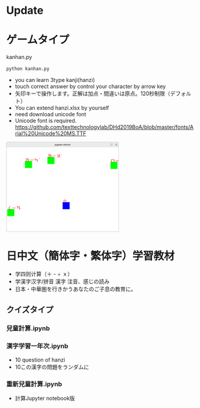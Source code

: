 # Update
# ゲームタイプ
kanhan.py

```
python kanhan.py

```
- you can learn 3type kanji(hanzi)
- touch correct answer by control your character by arrow key
- 矢印キーで操作します。正解は加点・間違いは原点。120秒制限（デフォルト）
- You can extend hanzi.xlsx by yourself
- need download unicode font
- Unicode font is required. 
https://github.com/texttechnologylab/DHd2019BoA/blob/master/fonts/Arial%20Unicode%20MS.TTF


<img src="lize_注音.png" width="300">

# 日中文（簡体字・繁体字）学習教材

- 学四则计算（＋ - ÷ ｘ）
- 学漢字汉字/拼音 漢字 注音、感じの読み
- 日本・中華圏を行きかうあなたのご子息の教育に。

## クイズタイプ
### 兒童計算.ipynb
### 漢字学習一年次.ipynb
- 10 question of hanzi
- 10この漢字の問題をランダムに
### 重新兒童計算.ipynb
- 計算Jupyter notebook版
